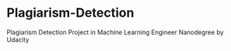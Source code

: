 # Plagiarism-Detection
Plagiarism Detection Project in Machine Learning Engineer Nanodegree by Udacity
